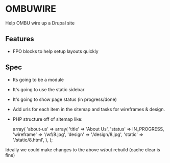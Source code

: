 OMBUWIRE
========

Help OMBU wire up a Drupal site

Features
--------
- FPO blocks to help setup layouts quickly



Spec
----

- Its going to be a module
- It's going to use the static sidebar
- It's going to show page status (in progress/done)
- Add urls for each item in the sitemap and tasks for wireframes & design.
- PHP structure off of sitemap like:

    array(
        'about-us' => array(
            'title'     => 'About Us',
            'status'    => IN_PROGRESS,
            'wireframe' => '/wf/8.jpg',
            'design'    => '/design/8.jpg',
            'static'    => '/static/8.html',
        ),
    );

Ideally we could make changes to the above w/out rebuild (cache clear is fine)
